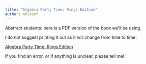 ```yaml
---
title: "Algebra Party Time: Rings Edition"
author: nbloomf
---
```


Abstract students: here is a PDF version of the book we'll be using.

I do not suggest printing it out as it will change from time to time.

[Algebra Party Time: Rings Edition](/pdf/notes/rings.pdf)

If you find an error, or if anything is unclear, please tell me!
